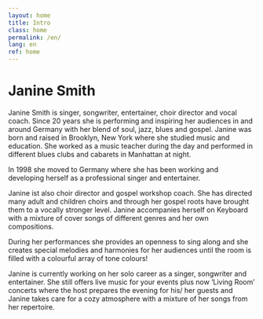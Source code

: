 ```yaml
---
layout: home
title: Intro
class: home
permalink: /en/
lang: en
ref: home
---
```


# Janine Smith
Janine Smith is  singer, songwriter, entertainer, choir director and vocal coach. Since 20 years she is performing  and inspiring her audiences in and around Germany with her blend of soul, jazz, blues and gospel.
Janine was born and raised in Brooklyn, New York where she studied music and education. She worked as a music teacher during the day and performed in different blues clubs and cabarets in Manhattan at night.

In 1998 she moved to Germany where she has been working and developing herself as a professional singer and entertainer.

Janine ist also choir director and gospel workshop coach. She has directed many adult and children choirs and through her gospel roots have brought them to a vocally stronger level.  Janine accompanies herself on Keyboard with a mixture of cover songs of different genres and her own compositions.

During her performances she provides an openness to sing along and she creates special melodies and harmonies for her audiences until the room is filled with a colourful array of tone colours!

Janine is currently working on her solo career as a singer, songwriter and entertainer. She still offers live music for your events plus now ‘Living Room’ concerts where the host prepares the evening for his/ her guests and Janine takes care for a cozy atmosphere with a mixture of her songs from her repertoire.